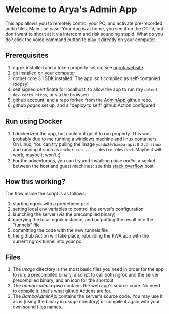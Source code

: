 # Welcome to Arya's Admin App

This app allows you to remotely control your PC, and activate pre-recorded audio files.
Main use case: Your dog is at home, you see it on the CCTV, but don't want to shout at it via intercom and risk sounding stupid. What do you do? click the voice command button to play it directly on your computer.

## Prerequisites
1. ngrok installed and a token properly set up; see [ngrok website](https://ngrok.com/)
2. git installed on your computer
3. dotnet core 3.1 SDK installed. The app isn't compiled as self-contanied (oopsy)
4. self signed certificate for localhost, to allow the app to run (try ```dotnet dev-certs https```, or via the browser)
5. github account, and a repo forked from the [AdminApp](https://github.com/yoadwo/bamba/tree/master) github repo.
6. github *pages* set up, and a "deploy to self" github Action configured

## Run using Docker
1. I dockerized the app, but could not get it to run properly. This was probably due to me running a windows machine and linux containers. On Linux, You can try pulling the image `yoadw20/bamba-api:0.2.3-linux` and running it such as `docker run ... --device /dev/snd`. Maybe it will work, maybe it won't :)
2. For the adventurous, you can try and installing _pulse audio_, a socket between the host and guest machines: see this [stack overflow](https://stackoverflow.com/a/51860606) post 



## How this working?
The flow inside the script is as follows:
1. starting ngrok with a predefined port
2. setting local env variables to control the server's configuration
3. launching the server (via the precompiled binary)
4. querying the local ngrok instance, and outputting the result into the "tunnels" file
5. committing the code with the new tunnels file
6. the github Action will take place, rebuilding the PWA app with the current ngrok tunnel into your pc


## Files
1. The *usage* directory is the most basic files you need in order for the app to run: a precompiled binary, a script to call both ngrok and the server precompiled binary, and an icon for the shortcut
2. The *bamba-admin-pwa* contains the web app's source code. No need to compile it, that's what github Actions are for.
3. The  *BambaAdminApi* contains the server's source code. You may use it as is (using the binary in *usage* directory) or compile it again with your own sound files names.
